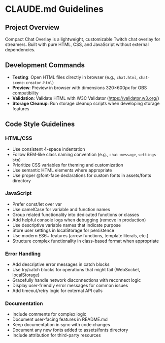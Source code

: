 # CLAUDE.md Guidelines

## Project Overview
Compact Chat Overlay is a lightweight, customizable Twitch chat overlay for streamers.
Built with pure HTML, CSS, and JavaScript without external dependencies.

## Development Commands
- **Testing**: Open HTML files directly in browser (e.g., `chat.html`, `chat-scene-creator.html`)
- **Preview**: Preview in browser with dimensions 320×600px for OBS compatibility
- **Validation**: Validate HTML with W3C Validator (https://validator.w3.org/)
- **Storage Cleanup**: Run storage cleanup scripts when developing storage features

## Code Style Guidelines

### HTML/CSS
- Use consistent 4-space indentation
- Follow BEM-like class naming convention (e.g., `chat-message`, `settings-btn`)
- Prioritize CSS variables for theming and customization
- Use semantic HTML elements where appropriate
- Use proper @font-face declarations for custom fonts in assets/fonts directory

### JavaScript
- Prefer const/let over var
- Use camelCase for variable and function names
- Group related functionality into dedicated functions or classes
- Add helpful console logs when debugging (remove in production)
- Use descriptive variable names that indicate purpose
- Store user settings in localStorage for persistence
- Use modern ES6+ features (arrow functions, template literals, etc.)
- Structure complex functionality in class-based format when appropriate

### Error Handling
- Add descriptive error messages in catch blocks
- Use try/catch blocks for operations that might fail (WebSocket, localStorage)
- Gracefully handle network disconnections with reconnect logic
- Display user-friendly error messages for common issues
- Add timeout/retry logic for external API calls

### Documentation
- Include comments for complex logic
- Document user-facing features in README.md
- Keep documentation in sync with code changes
- Document any new fonts added to assets/fonts directory
- Include attribution for third-party resources